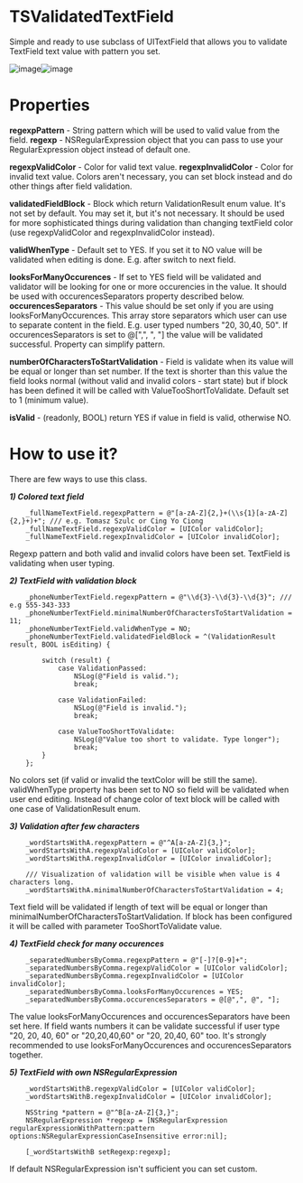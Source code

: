 TSValidatedTextField
====================

Simple and ready to use subclass of UITextField that allows you to validate TextField text value with pattern you set.

![image](https://dl.dropboxusercontent.com/u/11493275/github/TSValidatedTextField/1.png)![image](https://dl.dropboxusercontent.com/u/11493275/github/TSValidatedTextField/2.png)


Properties
====================
**regexpPattern** - String pattern which will be used to valid value from the field.
**regexp** - NSRegularExpression object that you can pass to use your RegularExpression object instead of default one.

**regexpValidColor** - Color for valid text value.
**regexpInvalidColor** - Color for invalid text value.
Colors aren't necessary, you can set block instead and do other things after field validation.

**validatedFieldBlock** - Block which return ValidationResult enum value. It's not set by default. You may set it, but it's not necessary. It should be used for more sophisticated things during validation than changing textField color (use regexpValidColor and regexpInvalidColor instead).

**validWhenType** - Default set to YES. If you set it to NO value will be validated when editing is done. E.g. after switch to next field.

**looksForManyOccurences** - If set to YES field will be validated and validator will be looking for one or more occurencies in the value. It should be used with occurencesSeparators property described below.
**occurencesSeparators** - This value should be set only if you are using looksForManyOccurences. This array store separators which user can use to separate content in the field. E.g. user typed numbers "20, 30,40, 50". If occurencesSeparators is set to @[",", ", "] the value will be validated successful. Property can simplify pattern.

**numberOfCharactersToStartValidation** - Field is validate when its value will be equal or longer than set number. If the text is shorter than this value the field looks normal (without valid and invalid colors - start state) but if block has been defined it will be called with ValueTooShortToValidate. Default set to 1 (minimum value).

**isValid** - (readonly, BOOL) return YES if value in field is valid, otherwise NO.


How to use it?
====================

There are few ways to use this class.


***1) Colored text field***
```obj-c
    _fullNameTextField.regexpPattern = @"[a-zA-Z]{2,}+(\\s{1}[a-zA-Z]{2,}+)+"; /// e.g. Tomasz Szulc or Cing Yo Ciong
    _fullNameTextField.regexpValidColor = [UIColor validColor];
    _fullNameTextField.regexpInvalidColor = [UIColor invalidColor];
```

Regexp pattern and both valid and invalid colors have been set. TextField is validating when user typing.
    
    
***2) TextField with validation block***
```obj-c
    _phoneNumberTextField.regexpPattern = @"\\d{3}-\\d{3}-\\d{3}"; /// e.g 555-343-333
    _phoneNumberTextField.minimalNumberOfCharactersToStartValidation = 11;
    _phoneNumberTextField.validWhenType = NO;
    _phoneNumberTextField.validatedFieldBlock = ^(ValidationResult result, BOOL isEditing) {
      
        switch (result) {
            case ValidationPassed:
                NSLog(@"Field is valid.");
                break;
                
            case ValidationFailed:
                NSLog(@"Field is invalid.");
                break;
                
            case ValueTooShortToValidate:
                NSLog(@"Value too short to validate. Type longer");
                break;
        }
    };
```

No colors set (if valid or invalid the textColor will be still the same).
validWhenType property has been set to NO so field will be validated when user end editing. Instead of change color of text block will be called with one case of ValidationResult enum.
  
    
***3) Validation after few characters***
```obj-c
    _wordStartsWithA.regexpPattern = @"^A[a-zA-Z]{3,}";
    _wordStartsWithA.regexpValidColor = [UIColor validColor];
    _wordStartsWithA.regexpInvalidColor = [UIColor invalidColor];
    
    /// Visualization of validation will be visible when value is 4 characters long.
    _wordStartsWithA.minimalNumberOfCharactersToStartValidation = 4;
```

Text field will be validated if length of text will be equal or longer than minimalNumberOfCharactersToStartValidation. If block has been configured it will be called with parameter TooShortToValidate value.


***4) TextField check for many occurences***
```obj-c
    _separatedNumbersByComma.regexpPattern = @"[-]?[0-9]+";
    _separatedNumbersByComma.regexpValidColor = [UIColor validColor];
    _separatedNumbersByComma.regexpInvalidColor = [UIColor invalidColor];
    _separatedNumbersByComma.looksForManyOccurences = YES;
    _separatedNumbersByComma.occurencesSeparators = @[@",", @", "];
```

The value looksForManyOccurences and occurencesSeparators have been set here. If field wants numbers it can be validate successful if user type "20, 20, 40, 60" or "20,20,40,60" or "20, 20,40, 60" too. It's strongly recommended to use looksForManyOccurences and occurencesSeparators together.
    
    
***5) TextField with own NSRegularExpression***
```obj-c
    _wordStartsWithB.regexpValidColor = [UIColor validColor];
    _wordStartsWithB.regexpInvalidColor = [UIColor invalidColor];
    
    NSString *pattern = @"^B[a-zA-Z]{3,}";
    NSRegularExpression *regexp = [NSRegularExpression regularExpressionWithPattern:pattern options:NSRegularExpressionCaseInsensitive error:nil];
    
    [_wordStartsWithB setRegexp:regexp];
```

If default NSRegularExpression isn't sufficient you can set custom.

